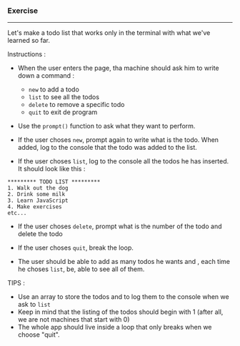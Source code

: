 ### Exercise

---

Let's make a todo list that works only in the terminal with what we've learned so far.

Instructions :

- When the user enters the page, tha machine should ask him to write down a command :
  - `new` to add a todo
  - `list` to see all the todos
  - `delete` to remove a specific todo
  - `quit` to exit de program
- Use the `prompt()` function to ask what they want to perform.

- If the user choses `new`, prompt again to write what is the todo. When added, log to the console that the todo was added to the list.
- If the user choses `list`, log to the console all the todos he has inserted. It should look like this :

```
********* TODO LIST *********
1. Walk out the dog
2. Drink some milk
3. Learn JavaScript
4. Make exercises
etc...
```

- If the user choses `delete`, prompt what is the number of the todo and delete the todo
- If the user choses `quit`, break the loop.

- The user should be able to add as many todos he wants and , each time he choses `list`, be, able to see all of them.

TIPS :

- Use an array to store the todos and to log them to the console when we ask to `list`
- Keep in mind that the listing of the todos should begin with 1 (after all, we are not machines that start with 0)
- The whole app should live inside a loop that only breaks when we choose "quit".
